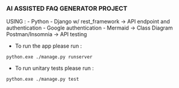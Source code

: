 ### AI ASSISTED FAQ GENERATOR PROJECT

USING : - Python - Django w/ rest_framework -> API endpoint and authentication - Google authentication - Mermaid -> Class Diagram
Postman/Insomnia -> API testing

- To run the app please run :

`python.exe ./manage.py runserver`

- To run unitary tests please run :

`python.exe ./manage.py test`
